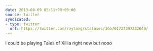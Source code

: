 ```yaml
---
date: 2013-08-09 05:11:00+00:00
source: twitter
syndicated:
- type: twitter
  url: https://twitter.com/roytang/statuses/365701727397232640/
---
```


I could be playing Tales of Xillia right now but nooo